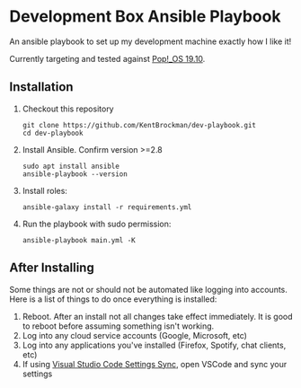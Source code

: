 # Development Box Ansible Playbook

An ansible playbook to set up my development machine exactly how I like it!

Currently targeting and tested against [Pop!\_OS 19.10](https://system76.com/pop).

## Installation

1. Checkout this repository
   ```
   git clone https://github.com/KentBrockman/dev-playbook.git
   cd dev-playbook
   ```
2. Install Ansible. Confirm version >=2.8
   ```
   sudo apt install ansible
   ansible-playbook --version
   ```
3. Install roles:
   ```
   ansible-galaxy install -r requirements.yml
   ```
4. Run the playbook with sudo permission:
   ```
   ansible-playbook main.yml -K
   ```

## After Installing

Some things are not or should not be automated like logging into accounts.
Here is a list of things to do once everything is installed:

1. Reboot. After an install not all changes take effect immediately. It is good to reboot before assuming something isn't working.
2. Log into any cloud service accounts (Google, Microsoft, etc)
3. Log into any applications you've installed (Firefox, Spotify, chat clients, etc)
4. If using [Visual Studio Code Settings Sync](https://marketplace.visualstudio.com/items?itemName=Shan.code-settings-sync), open VSCode and sync your settings
